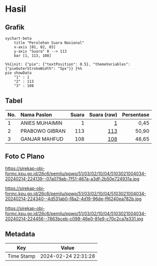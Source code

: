 # Hasil

## Grafik

```mermaid
xychart-beta
    title "Perolehan Suara Nasional"
    x-axis [01, 02, 03]
    y-axis "Suara" 0 --> 113
    bar [1, 113, 108]
```

```mermaid
%%{init: {"pie": {"textPosition": 0.5}, "themeVariables": {"pieOuterStrokeWidth": "5px"}} }%%
pie showData
    "1" : 1
    "2" : 113
    "3" : 108
```

## Tabel

| No. | Nama Paslon    | Suara | Suara (raw) | Persentase |
|:--- |:-------------- | -----:| -----------:| ----------:|
| 1   | ANIES MUHAIMIN | 1     | [1][p-1]    | 0,45       |
| 2   | PRABOWO GIBRAN | 113   | [113][p-2]  | 50,90      |
| 3   | GANJAR MAHFUD  | 108   | [108][p-3]  | 48,65      |


[p-1]: https://github.com/gigit-pemilu/pemilu-2024/blob/main/pilpres/hitung-suara/sub/51-bali/sub/03-badung/sub/02-mengwi/sub/1004-kapal/sub/034-tps/sub/paslon-1.txt
[p-2]: https://github.com/gigit-pemilu/pemilu-2024/blob/main/pilpres/hitung-suara/sub/51-bali/sub/03-badung/sub/02-mengwi/sub/1004-kapal/sub/034-tps/sub/paslon-2.txt
[p-3]: https://github.com/gigit-pemilu/pemilu-2024/blob/main/pilpres/hitung-suara/sub/51-bali/sub/03-badung/sub/02-mengwi/sub/1004-kapal/sub/034-tps/sub/paslon-3.txt

## Foto C Plano

https://sirekap-obj-formc.kpu.go.id/26c6/pemilu/ppwp/51/03/02/10/04/5103021004034-20240214-224139--07a079ab-7f51-467a-a3df-2b50e724931a.jpg

https://sirekap-obj-formc.kpu.go.id/26c6/pemilu/ppwp/51/03/02/10/04/5103021004034-20240214-224340--4d531ab0-f8a2-4d19-96de-ff6240ea782b.jpg

https://sirekap-obj-formc.kpu.go.id/26c6/pemilu/ppwp/51/03/02/10/04/5103021004034-20240214-224456--7863bceb-c098-46e0-81e9-c70c2ca7e331.jpg


## Metadata

| Key        | Value               |
| ---------- | ------------------- |
| Time Stamp | 2024-02-24 22:31:28 |



